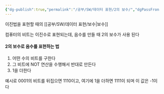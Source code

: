 ```yaml
---
{"dg-publish":true,"permalink":"/공부/SW/데이터 표현/2의 보수/","dgPassFrontmatter":true}
---
```


이진법을 표현할 때의 [[공부/SW/데이터 표현/보수\|보수]]

컴퓨터의 비트는 이진수로 표현되는데, 음수를 만들 때 2의 보수가 사용 된다

#### 2의 보수로 음수를 표현하는 법
1. 어떤 수의 비트를 구한다
2. 그 비트에 NOT 연산을 수행해서 반대로 만든다
3. 1을 더한다

예시로 0001의 비트를 뒤집으면 1110이고, 여기에 1을 더하면 1111이 되며 이 값은 -1이다

